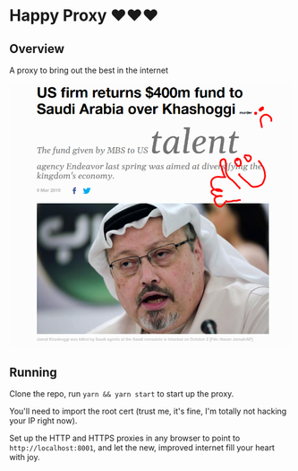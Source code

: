 # Happy Proxy ❤️❤️❤️

## Overview

A proxy to bring out the best in the internet

![screenshot](./screenshot.png)

## Running

Clone the repo, run `yarn && yarn start` to start up the proxy.

You'll need to import the root cert (trust me, it's fine, I'm totally not hacking your IP right now).

Set up the HTTP and HTTPS proxies in any browser to point to `http://localhost:8001`, and let the new, improved internet fill your heart with joy.
